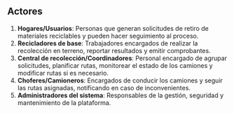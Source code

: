 ## Actores
1. **Hogares/Usuarios**: Personas que generan solicitudes de retiro de materiales reciclables y pueden hacer seguimiento al proceso.
2. **Recicladores de base**: Trabajadores encargados de realizar la recolección en terreno, reportar resultados y emitir comprobantes.
3. **Central de recolección/Coordinadores**: Personal encargado de agrupar solicitudes, planificar rutas, monitorear el estado de los camiones y modificar rutas si es necesario.
4. **Choferes/Camioneros**: Encargados de conducir los camiones y seguir las rutas asignadas, notificando en caso de inconvenientes.
5. **Administradores del sistema**: Responsables de la gestión, seguridad y mantenimiento de la plataforma.
